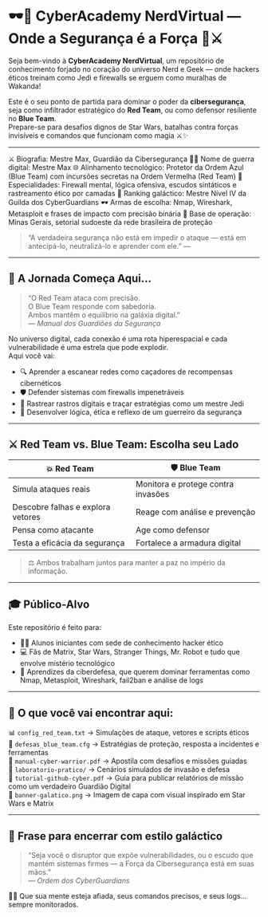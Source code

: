 # 🕶️🧠 CyberAcademy NerdVirtual — Onde a Segurança é a Força 🚨⚔️

Seja bem-vindo à **CyberAcademy NerdVirtual**, um repositório de conhecimento forjado no coração do universo Nerd e Geek — onde hackers éticos treinam como Jedi e firewalls se erguem como muralhas de Wakanda!

Este é o seu ponto de partida para dominar o poder da **cibersegurança**, seja como infiltrador estratégico do **Red Team**, ou como defensor resiliente no **Blue Team**.  
Prepare-se para desafios dignos de Star Wars, batalhas contra forças invisíveis e comandos que funcionam como magia ⚔️✨

---

⚔️ Biografia: Mestre Max, Guardião da Cibersegurança
🧙‍♂️ Nome de guerra digital: Mestre Max 🌐 Alinhamento tecnológico: Protetor da Ordem Azul (Blue Team) com incursões secretas na Ordem Vermelha (Red Team) 🧠 Especialidades: Firewall mental, lógica ofensiva, escudos sintáticos e rastreamento ético por camadas 🚨 Ranking galáctico: Mestre Nível IV da Guilda dos CyberGuardians 🕶️ Armas de escolha: Nmap, Wireshark, Metasploit e frases de impacto com precisão binária 📍 Base de operação: Minas Gerais, setorial sudoeste da rede brasileira de proteção

> “A verdadeira segurança não está em impedir o ataque — está em antecipá-lo, neutralizá-lo e aprender com ele.” —

---

## 🌌 A Jornada Começa Aqui...

> “O Red Team ataca com precisão.  
> O Blue Team responde com sabedoria.  
> Ambos mantêm o equilíbrio na galáxia digital.”  
> — *Manual dos Guardiões da Segurança*

No universo digital, cada conexão é uma rota hiperespacial e cada vulnerabilidade é uma estrela que pode explodir.  
Aqui você vai:

- 🔍 Aprender a escanear redes como caçadores de recompensas cibernéticos
- 🛡️ Defender sistemas com firewalls impenetráveis
- 🐾 Rastrear rastros digitais e traçar estratégias como um mestre Jedi
- 🧠 Desenvolver lógica, ética e reflexo de um guerreiro da segurança

---

## ⚔️ Red Team vs. Blue Team: Escolha seu Lado

| 💥 Red Team                     | 🛡️ Blue Team                         |
|-------------------------------|-------------------------------------|
| Simula ataques reais           | Monitora e protege contra invasões |
| Descobre falhas e explora vetores | Reage com análise e prevenção       |
| Pensa como atacante            | Age como defensor                   |
| Testa a eficácia da segurança  | Fortalece a armadura digital        |

> ⚖️ Ambos trabalham juntos para manter a paz no império da informação.

---

## 🎓 Público-Alvo

Este repositório é feito para:

- 👨‍🎓 Alunos iniciantes com sede de conhecimento hacker ético
- 💻 Fãs de Matrix, Star Wars, Stranger Things, Mr. Robot e tudo que envolve mistério tecnológico
- 🧠 Aprendizes da ciberdefesa, que querem dominar ferramentas como Nmap, Metasploit, Wireshark, fail2ban e análise de logs

---

## 📁 O que você vai encontrar aqui:

📊 `config_red_team.txt` → Simulações de ataque, vetores e scripts éticos  
🧱 `defesas_blue_team.cfg` → Estratégias de proteção, resposta a incidentes e ferramentas  
📘 `manual-cyber-warrior.pdf` → Apostila com desafios e missões guiadas  
📂 `laboratorio-pratico/` → Cenários simulados de invasão e defesa  
🧠 `tutorial-github-cyber.pdf` → Guia para publicar relatórios de missão como um verdadeiro Guardião Digital  
🌌 `banner-galatico.png` → Imagem de capa com visual inspirado em Star Wars e Matrix

---

## 🔐 Frase para encerrar com estilo galáctico

> “Seja você o disruptor que expõe vulnerabilidades, ou o escudo que mantém sistemas firmes — a Força da Cibersegurança está em suas mãos.”  
> — *Ordem dos CyberGuardians*

🧙‍♂️ Que sua mente esteja afiada, seus comandos precisos, e seus logs... sempre monitorados.  
